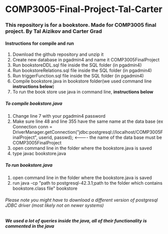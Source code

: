 # COMP3005-Final-Project-Tal-Carter
### This repository is for a bookstore. Made for COMP3005 final project. By Tal Aizikov and Carter Grad

#### Instructions for compile and run
1. Download the github repository and unzip it
2. Create new database in pgadmin4 and name it COMP3005FinalProject
3. Run bookstoreDDL.sql file inside the SQL folder (in pgadmin4)
4. Run bookstoreRelations.sql file inside the SQL folder (in pgadmin4)
5. Run triggerFunction.sql file inside the SQL folder (in pgadmin4)
6. Compile bookstore.java in bookstore folder(we used command line **instructions below**)
7. To run the book store use java in command line, **instructions below**


##### To compile bookstore.java
1. Change line 7 with your pgadmin4 password 
2. Make sure line 48 and line 355 have the same name at the data base (ex Connection conn = DriverManager.getConnection("jdbc:postgresql://localhost/COMP3005FinalProject", userid, passwd);     <---- the name of the data base must be COMP3005FinalProject
3. open command line in the folder where the bookstore.java is saved
4. type javac bookstore.java

##### To run bookstore.java
1. open command line in the folder where the bookstore.java is saved
2. run java -cp "path to postgresql-42.3.1;path to the folder which contains bookstore.class file" bookstore
###### Please note you might have to download a different version of postgresql JDBC driver (most likely not on newer systems)

##### We used a lot of queries inside the java, all of their functionality is commented in the java


